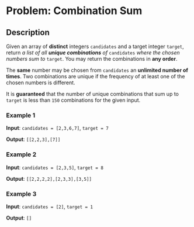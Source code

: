 # Problem: Combination Sum

## Description

Given an array of **distinct** integers `candidates` and a target integer `target`, return _a list of all **unique combinations** of_ `candidates` _where the chosen numbers sum to_ `target`. You may return the combinations in **any order**.

The **same** number may be chosen from `candidates` an **unlimited number of times**. Two combinations are unique if the frequency of at least one of the chosen numbers is different.

It is **guaranteed** that the number of unique combinations that sum up to `target` is less than `150` combinations for the given input.

### Example 1

**Input**: `candidates = [2,3,6,7]`, `target = 7`

**Output**: `[[2,2,3],[7]]`


### Example 2

**Input**: `candidates = [2,3,5]`, `target = 8`

**Output**: `[[2,2,2,2],[2,3,3],[3,5]]`

### Example 3

**Input**: `candidates = [2]`, `target = 1`

**Output**: `[]`
